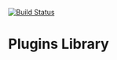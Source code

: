 [![Build Status](https://travis-ci.com/skunkworxs/plugins.svg?token=2qgDJt8zJMZbU21sKMNz&branch=master)](https://travis-ci.com/skunkworxs/plugins)

# Plugins Library
